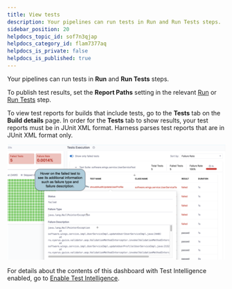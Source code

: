 ```yaml
---
title: View tests
description: Your pipelines can run tests in Run and Run Tests steps.
sidebar_position: 20
helpdocs_topic_id: sof7n3qjap
helpdocs_category_id: flam7377aq
helpdocs_is_private: false
helpdocs_is_published: true
---
```


Your pipelines can run tests in **Run** and **Run Tests** steps.

To publish test results, set the **Report Paths** setting in the relevant [Run](../../ci-technical-reference/run-step-settings.md) or [Run Tests](../../ci-technical-reference/configure-run-tests-step-settings.md) step.

To view test reports for builds that include tests, go to the **Tests** tab on the **Build details** page. In order for the **Tests** tab to show results, your test reports must be in JUnit XML format. Harness parses test reports that are in JUnit XML format only.

![](./static/viewing-tests-533.png)

For details about the contents of this dashboard with Test Intelligence enabled, go to [Enable Test Intelligence](../set-up-test-intelligence/set-up-test-intelligence.md).
